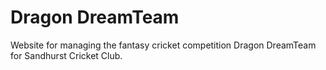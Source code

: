 # Dragon DreamTeam
Website for managing the fantasy cricket competition Dragon DreamTeam for Sandhurst Cricket Club.

